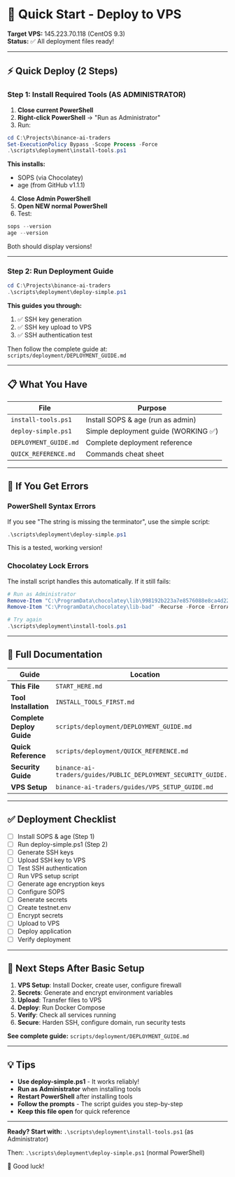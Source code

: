# 🚀 Quick Start - Deploy to VPS

**Target VPS:** 145.223.70.118 (CentOS 9.3)  
**Status:** ✅ All deployment files ready!

---

## ⚡ Quick Deploy (2 Steps)

### Step 1: Install Required Tools (AS ADMINISTRATOR)

1. **Close current PowerShell**
2. **Right-click PowerShell** → "Run as Administrator"
3. Run:

```powershell
cd C:\Projects\binance-ai-traders
Set-ExecutionPolicy Bypass -Scope Process -Force
.\scripts\deployment\install-tools.ps1
```

**This installs:**
- SOPS (via Chocolatey)
- age (from GitHub v1.1.1)

4. **Close Admin PowerShell**
5. **Open NEW normal PowerShell**
6. Test:

```powershell
sops --version
age --version
```

Both should display versions!

---

### Step 2: Run Deployment Guide

```powershell
cd C:\Projects\binance-ai-traders
.\scripts\deployment\deploy-simple.ps1
```

**This guides you through:**
1. ✅ SSH key generation
2. ✅ SSH key upload to VPS
3. ✅ SSH authentication test

Then follow the complete guide at: `scripts/deployment/DEPLOYMENT_GUIDE.md`

---

## 📋 What You Have

| File | Purpose |
|------|---------|
| `install-tools.ps1` | Install SOPS & age (run as admin) |
| `deploy-simple.ps1` | Simple deployment guide (WORKING ✅) |
| `DEPLOYMENT_GUIDE.md` | Complete deployment reference |
| `QUICK_REFERENCE.md` | Commands cheat sheet |

---

## 🔧 If You Get Errors

### PowerShell Syntax Errors

If you see "The string is missing the terminator", use the simple script:

```powershell
.\scripts\deployment\deploy-simple.ps1
```

This is a tested, working version!

### Chocolatey Lock Errors

The install script handles this automatically. If it still fails:

```powershell
# Run as Administrator
Remove-Item "C:\ProgramData\chocolatey\lib\998192b223a7e8576088e8ca4d22da7826387c75" -Force -ErrorAction SilentlyContinue
Remove-Item "C:\ProgramData\chocolatey\lib-bad" -Recurse -Force -ErrorAction SilentlyContinue

# Try again
.\scripts\deployment\install-tools.ps1
```

---

## 📖 Full Documentation

| Guide | Location |
|-------|----------|
| **This File** | `START_HERE.md` |
| **Tool Installation** | `INSTALL_TOOLS_FIRST.md` |
| **Complete Deploy Guide** | `scripts/deployment/DEPLOYMENT_GUIDE.md` |
| **Quick Reference** | `scripts/deployment/QUICK_REFERENCE.md` |
| **Security Guide** | `binance-ai-traders/guides/PUBLIC_DEPLOYMENT_SECURITY_GUIDE.md` |
| **VPS Setup** | `binance-ai-traders/guides/VPS_SETUP_GUIDE.md` |

---

## ✅ Deployment Checklist

- [ ] Install SOPS & age (Step 1)
- [ ] Run deploy-simple.ps1 (Step 2)
- [ ] Generate SSH keys
- [ ] Upload SSH key to VPS  
- [ ] Test SSH authentication
- [ ] Run VPS setup script
- [ ] Generate age encryption keys
- [ ] Configure SOPS
- [ ] Generate secrets
- [ ] Create testnet.env
- [ ] Encrypt secrets
- [ ] Upload to VPS
- [ ] Deploy application
- [ ] Verify deployment

---

## 🎯 Next Steps After Basic Setup

1. **VPS Setup**: Install Docker, create user, configure firewall
2. **Secrets**: Generate and encrypt environment variables
3. **Upload**: Transfer files to VPS
4. **Deploy**: Run Docker Compose
5. **Verify**: Check all services running
6. **Secure**: Harden SSH, configure domain, run security tests

**See complete guide:** `scripts/deployment/DEPLOYMENT_GUIDE.md`

---

## 💡 Tips

- **Use deploy-simple.ps1** - It works reliably!
- **Run as Administrator** when installing tools
- **Restart PowerShell** after installing tools
- **Follow the prompts** - The script guides you step-by-step
- **Keep this file open** for quick reference

---

**Ready? Start with:** `.\scripts\deployment\install-tools.ps1` (as Administrator)

Then: `.\scripts\deployment\deploy-simple.ps1` (normal PowerShell)

🚀 Good luck!

